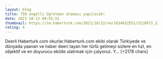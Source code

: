 ```yaml
--- 
layout: blog
title: 750 engelli öğretmen ataması yapılacak!
date: 2021-10-12 09:55:51
thumbnail: https://im.haberturk.com/2021/10/12/ver1634032551/3218973_1200x627.jpg
rating: 4
---
```

Deerli Haberturk.com okurlar.Haberturk.com ekibi olarak Türkiyede ve dünyada yaanan ve haber deeri tayan her türlü gelimeyi sizlere en hzl, en objektif ve en doyurucu ekilde ulatrmak için çalyoruz. Y… [+2178 chars]
